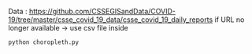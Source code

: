 Data : https://github.com/CSSEGISandData/COVID-19/tree/master/csse_covid_19_data/csse_covid_19_daily_reports
if URL no longer available -> use csv file inside 

```
python choropleth.py
```